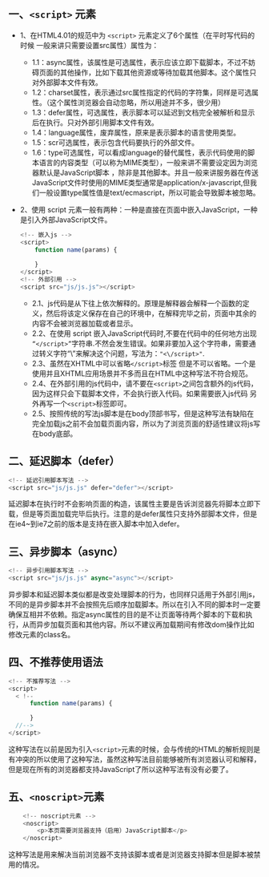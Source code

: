 ## 一、`<script>` 元素

* 1、在HTML4.01的规范中为 `<script>` 元素定义了6个属性（在平时写代码的时候 一般来讲只需要设置src属性）属性为：
    * 1.1：async属性，该属性是可选属性，表示应该立即下载脚本，不过不妨碍页面的其他操作，比如下载其他资源或等待加载其他脚本。这个属性只对外部脚本文件有效。
    * 1.2：charset属性，表示通过src属性指定的代码的字符集，同样是可选属性。（这个属性浏览器会自动忽略，所以用途并不多，很少用）
    * 1.3：defer属性，可选属性，表示脚本可以延迟到文档完全被解析和显示后在执行。只对外部引用脚本文件有效。
    * 1.4：language属性，废弃属性，原来是表示脚本的语言使用类型。
    * 1.5：scr可选属性，表示包含代码要执行的外部文件。
    * 1.6：type可选属性，可以看成language的替代属性，表示代码使用的脚本语言的内容类型（可以称为MIME类型），一般来讲不需要设定因为浏览器默认是JavaScript脚本 ，除非是其他脚本。并且一般来讲服务器在传送JavaScript文件时使用的MIME类型通常是application/x-javascript,但我们一般设置type属性值是text/ecmascript，所以可能会导致脚本被忽略。

* 2、使用 script 元素一般有两种：一种是直接在页面中嵌入JavaScript，一种是引入外部JavaScript文件。
    ```JavaScript
    <!-- 嵌入js -->
    <script>
        function name(params) {
            
        }
    </script>
    <!-- 外部引用 -->
    <script src="js/js.js"></script>
    ```

    * 2.1、js代码是从下往上依次解释的。原理是解释器会解释一个函数的定义，然后将该定义保存在自己的环境中，在解释完毕之前，页面中其余的内容不会被浏览器加载或者显示。
    * 2.2、在使用 script 嵌入JavaScript代码时,不要在代码中的任何地方出现
    `“</script>”`字符串.不然会发生错误。如果非要加入这个字符串，需要通过转义字符“\”来解决这个问题，写法为：`"<\/script>"`.
    * 2.3、虽然在XHTML中可以省略`</script>`标签 但是不可以省略。一个是使用并且XHTML应用场景并不多而且在HTML中这种写法不符合规范。
    * 2.4、在外部引用的js代码中，请不要在`<script>`之间包含额外的js代码，因为这样只会下载脚本文件，不会执行嵌入代码。如果需要嵌入js代码 另外再写一个`<script>`标签即可。
    * 2.5、按照传统的写法js脚本是在body顶部书写，但是这种写法有缺陷在完全加载js之前不会加载页面内容，所以为了浏览页面的舒适性建议将js写在body底部。

## 二、延迟脚本（defer）

```JavaScript
<!-- 延迟引用脚本写法 -->
<script src="js/js.js" defer="defer"></script>
```

延迟脚本在执行时不会影响页面的构造，该属性主要是告诉浏览器先将脚本立即下载，但是等页面加载完毕后执行。注意的是defer属性只支持外部脚本文件，但是在ie4~到ie7之前的版本是支持在嵌入脚本中加入defer。

## 三、异步脚本（async）

```JavaScript
<!-- 异步引用脚本写法 -->
<script src="js/js.js" async="async"></script>
```
异步脚本和延迟脚本类似都是改变处理脚本的行为，也同样只适用于外部引用js，不同的是异步脚本并不会按照先后顺序加载脚本。所以在引入不同的脚本时一定要确保互相并不依赖。指定async属性的目的是不让页面等待两个脚本的下载和执行，从而异步加载页面和其他内容。所以不建议再加载期间有修改dom操作比如修改元素的class名。

## 四、不推荐使用语法

```JavaScript
<!-- 不推荐写法 -->
<script>
  < !--
      function name(params) {

      }
  //-->
</script>
```

这种写法在以前是因为引入`<script>`元素的时候，会与传统的HTML的解析规则是有冲突的所以使用了这种写法，虽然这种写法目前能够被所有浏览器认可和解释，但是现在所有的浏览器都支持JavaScript了所以这种写法有没有必要了。

## 五、`<noscript>`元素
```JavaScript
    <!-- noscript元素 -->
    <noscript>
        <p>本页需要浏览器支持（启用）JavaScript脚本</p>
    </noscript>
```
这种写法是用来解决当前浏览器不支持该脚本或者是浏览器支持脚本但是脚本被禁用的情况。
